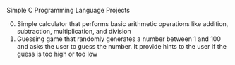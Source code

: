 Simple C Programming Language Projects

0. Simple calculator that performs basic arithmetic operations like addition, subtraction, multiplication, and division
1. Guessing game that randomly generates a number between 1 and 100 and asks the user to guess the number.
It provide hints to the user if the guess is too high or too low

